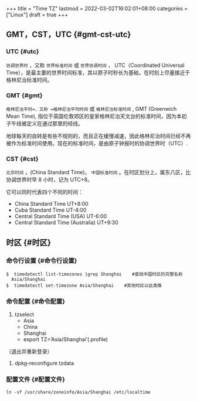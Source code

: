 +++
title = "Time TZ"
lastmod = 2022-03-02T16:02:01+08:00
categories = ["Linux"]
draft = true
+++

## GMT，CST，UTC {#gmt-cst-utc}


### UTC {#utc}

`协调世界时` ，又称 `世界标准时间` 或 `世界协调时间` ， UTC（Coordinated Universal Time），是最主要的世界时间标准，其以原子时秒长为基础，在时刻上尽量接近于格林尼治标准时间。


### GMT {#gmt}

`格林尼治平时=，又称 =格林尼治平均时间` 或 `格林尼治标准时间` ,  GMT (Greenwich Mean Time), 指位于英国伦敦郊区的皇家格林尼治天文台的标准时间，因为本初子午线被定义在通过那里的经线。

地球每天的自转是有些不规则的，而且正在缓慢减速，因此格林尼治时间已经不再被作为标准时间使用。现在的标准时间，是由原子钟报时的协调世界时（UTC）.


### CST {#cst}

`北京时间` ，(China Standard Time)， `中国标准时间` 。在时区划分上，属东八区，比协调世界时早 8 小时，记为 UTC+8。

它可以同时代表四个不同的时间：

-   China Standard Time UT+8:00
-   Cuba Standard Time UT-4:00
-   Central Standard Time (USA) UT-6:00
-   Central Standard Time (Australia) UT+9:30


## 时区 {#时区}


### 命令行设置 {#命令行设置}

```shell
$  timedatectl list-timezones |grep Shanghai    #查找中国时区的完整名称
  Asia/Shanghai
$  timedatectl set-timezone Asia/Shanghai    #其他时区以此类推
```


### 命令配置 {#命令配置}

1.  tzselect
    -   Asia
    -   China
    -   Shanghai
    -   export TZ=’Asia/Shanghai’(.profile)

（退出并重新登录）

1.  dpkg-reconfigure tzdata


### 配置文件 {#配置文件}

`ln -sf /usr/share/zoneinfo/Asia/Shanghai /etc/localtime`